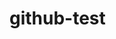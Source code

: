 # github-test
<DOCTYPE html>
<html>
<head>
    <title>Gitgub testing</title>
<head>
<body>

</body>
</html>